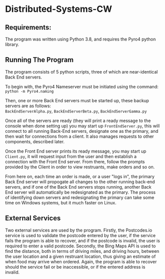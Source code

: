 # Distributed-Systems-CW
## Requirements:
The program was written using Python 3.8, and requires the Pyro4 python library.
## Running The Program
The program consists of 5 python scripts,
three of which are near-identical Back End
servers.

To begin with, the Pyro4 Nameserver must be
initiated using the command:  
`python -m Pyro4.naming`

Then, one or more Back End servers must be started up, these backup servers are as follows:  
`BackEndServerAlpha.py`, `BackEndServerBeta.py`, `BackEndServerGamma.py`

Once all of the servers are ready (they will print a ready message to the console when done setting up)
you may start up `FrontEndServer.py`, this will connect to all running Back-End servers, designate one as the
primary, and then wait for connections from a client. It also manages requests to other components, described
later. 

Once the Front End server prints its ready message, you may start up  `Client.py`, it will request
input from the user and then establish a connection with the Front End server. From there, follow the
prompts provided by the Client in order to view restruants, make orders and so on.

From here on, each time an order is made, or a user "logs in", the primary Back End server will propogate
all changes to the other running back-end servers, and if one of the Back End servers stops running, another
Back End server will automatically be redesignated as the primary. The process of identifying down servers
and redesignating the primary can take some time on Windows systems, but it much faster on Linux. 

## External Services
Two external services are used by the program. Firstly, the Postcodes.io service is used to validate the
postcode entered by the user, if the service fails the program is able to recover, and if the postcode
is invalid, the user is required to enter a valid postcode. Secondly, the Bing Maps API is used to find the
distance, both in terms of driving miles, and driving hours, between the user location and a given restruant
location, thus giving an estimate of when food may arrive when ordered. Again, the program is able to recover
should the service fail or be inaccessible, or if the entered address is invalid. 